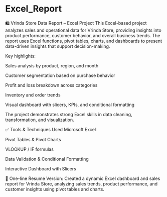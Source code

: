 # Excel_Report
🛍️ Vrinda Store Data Report – Excel Project
This Excel-based project analyzes sales and operational data for Vrinda Store, providing insights into product performance, customer behavior, and overall business trends. The report uses Excel functions, pivot tables, charts, and dashboards to present data-driven insights that support decision-making.

Key highlights:

Sales analysis by product, region, and month

Customer segmentation based on purchase behavior

Profit and loss breakdown across categories

Inventory and order trends

Visual dashboard with slicers, KPIs, and conditional formatting

The project demonstrates strong Excel skills in data cleaning, transformation, and visualization.

✅ Tools & Techniques Used
Microsoft Excel

Pivot Tables & Pivot Charts

VLOOKUP / IF formulas

Data Validation & Conditional Formatting

Interactive Dashboard with Slicers

📌 One-line Resume Version:
Created a dynamic Excel dashboard and sales report for Vrinda Store, analyzing sales trends, product performance, and customer insights using pivot tables and charts.


